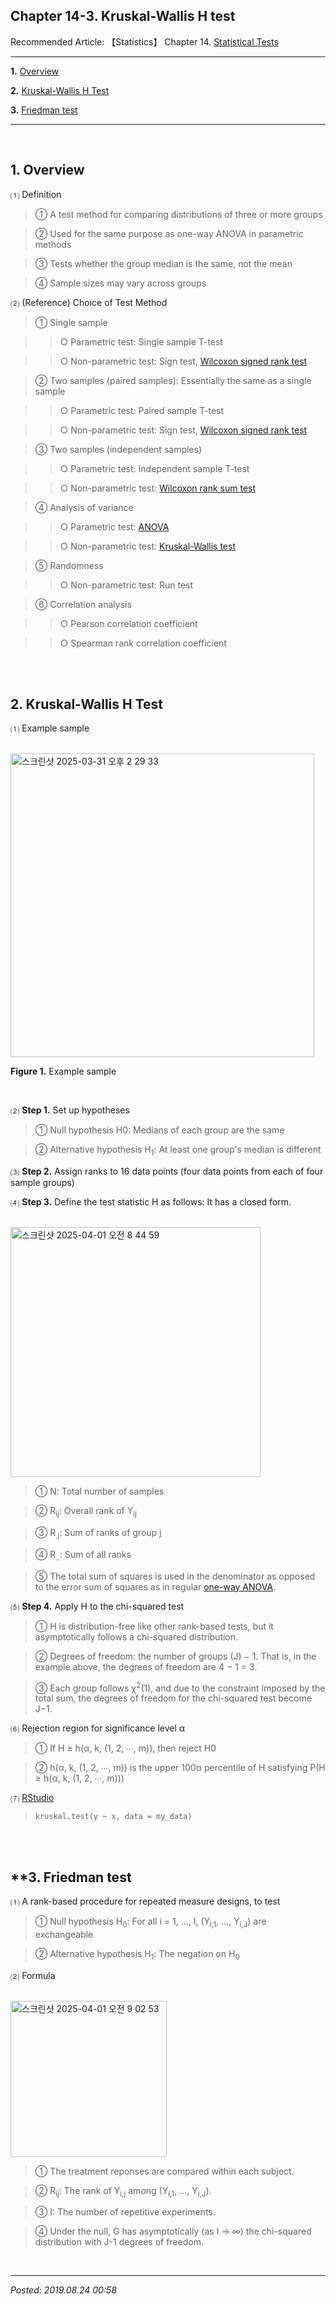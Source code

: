 ## **Chapter 14-3. Kruskal-Wallis H test**

Recommended Article: 【Statistics】 Chapter 14. [Statistical Tests](https://jb243.github.io/pages/1631)

---

**1.** [Overview](#1-overview)

**2.** [Kruskal-Wallis H Test](#2-kruskal-wallis-h-test)

**3.** [Friedman test](#3-friedman-test)

---

<br>

## **1. Overview**

 ⑴ Definition

> ① A test method for comparing distributions of three or more groups

> ② Used for the same purpose as one-way ANOVA in parametric methods

> ③ Tests whether the group median is the same, not the mean

> ④ Sample sizes may vary across groups

⑵ (Reference) Choice of Test Method

> ① Single sample

>> ○ Parametric test: Single sample T-test

>> ○ Non-parametric test: Sign test, [Wilcoxon signed rank test](https://jb243.github.io/pages/2099)

> ② Two samples (paired samples): Essentially the same as a single sample

>> ○ Parametric test: Paired sample T-test

>> ○ Non-parametric test: Sign test, [Wilcoxon signed rank test](https://jb243.github.io/pages/2099)

> ③ Two samples (independent samples)

>> ○ Parametric test: Independent sample T-test

>> ○ Non-parametric test: [Wilcoxon rank sum test](https://jb243.github.io/pages/2099)

> ④ Analysis of variance

>> ○ Parametric test: [ANOVA](https://jb243.github.io/pages/1635)

>> ○ Non-parametric test: [Kruskal-Wallis test](https://jb243.github.io/pages/1688)

> ⑤ Randomness

>> ○ Non-parametric test: Run test

> ⑥ Correlation analysis

>> ○ Pearson correlation coefficient

>> ○ Spearman rank correlation coefficient

<br>

<br>

## **2. Kruskal-Wallis H Test**

 ⑴ Example sample

<br>

<img width="486" alt="스크린샷 2025-03-31 오후 2 29 33" src="https://github.com/user-attachments/assets/68ab386b-24e2-486c-b701-4bd32ab4c685" />

**Figure 1.** Example sample

<br>

 ⑵ **Step 1.** Set up hypotheses

> ① Null hypothesis H0: Medians of each group are the same

> ② Alternative hypothesis H<sub>1</sub>: At least one group's median is different

⑶ **Step 2.** Assign ranks to 16 data points (four data points from each of four sample groups)

⑷ **Step 3.** Define the test statistic H as follows: It has a closed form.

<br>

<img width="400" alt="스크린샷 2025-04-01 오전 8 44 59" src="https://github.com/user-attachments/assets/047fb961-61db-474f-87a3-87120b350482" />

<br>

> ① N: Total number of samples

> ② R<sub>ij</sub>: Overall rank of Y<sub>ij</sub>

> ③ R<sub>.j</sub>: Sum of ranks of group j 

> ④ R<sub>..</sub>: Sum of all ranks 

> ⑤ The total sum of squares is used in the denominator as opposed to the error sum of squares as in regular [one-way ANOVA](https://jb243.github.io/pages/1635#2-one-way-anova).

⑸ **Step 4.** Apply H to the chi-squared test

> ① H is distribution-free like other rank-based tests, but it asymptotically follows a chi-squared distribution.

> ② Degrees of freedom: the number of groups (J) − 1. That is, in the example above, the degrees of freedom are 4 − 1 = 3.

> ③ Each group follows χ<sup>2</sup>(1), and due to the constraint imposed by the total sum, the degrees of freedom for the chi-squared test become J−1.

⑹ Rejection region for significance level α

> ① If H ≥ h(α, k, (1, 2, ∙∙∙, m)), then reject H0

> ② h(α, k, (1, 2, ∙∙∙, m)) is the upper 100α percentile of H satisfying P(H ≥ h(α, k, (1, 2, ∙∙∙, m)))

 ⑺ [RStudio](http://www.sthda.com/english/wiki/kruskal-wallis-test-in-r)

> `kruskal.test(y ~ x, data = my_data)`

<br>

<br>

## **3. Friedman test

⑴ A rank-based procedure for repeated measure designs, to test

> ① Null hypothesis H<sub>0</sub>: For all i = 1, ..., I, (Y<sub>i,1</sub>, ..., Y<sub>i,J</sub>) are exchangeable

> ② Alternative hypothesis H<sub>1</sub>: The negation on H<sub>0</sub>

⑵ Formula

<br>

<img width="250" alt="스크린샷 2025-04-01 오전 9 02 53" src="https://github.com/user-attachments/assets/6ff54671-8bc9-410d-b98b-94ce6ef7cb5c" />

<br>

> ① The treatment reponses are compared within each subject.

> ② R<sub>ij</sub>: The rank of Y<sub>i,j</sub> among (Y<sub>i,1</sub>, ..., Y<sub>i,J</sub>).

> ③ I: The number of repetitive experiments.

> ④ Under the null, G has asymptotically (as I → ∞) the chi-squared distribution with J-1 degrees of freedom.

<br>

---

_Posted: 2019.08.24 00:58_
